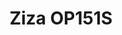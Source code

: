 ---
title: Ziza OP151S
has_children: false
layout: default
redirect_to: https://hack-xpon.github.io/ont-zyxel-pmg3000-d20b
---